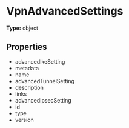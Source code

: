 # VpnAdvancedSettings


**Type:** object

## Properties
* advancedIkeSetting
* metadata
* name
* advancedTunnelSetting
* description
* links
* advancedIpsecSetting
* id
* type
* version
